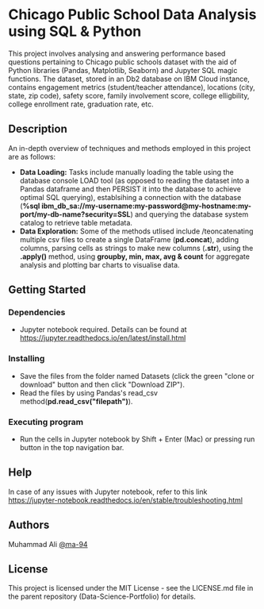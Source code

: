 # Chicago Public School Data Analysis using SQL & Python

This project involves analysing and answering performance based questions pertaining to Chicago public schools dataset with the aid of Python libraries (Pandas, Matplotlib, Seaborn) and Jupyter SQL magic functions. The dataset, stored in an Db2 database on IBM Cloud instance, contains engagement metrics (student/teacher attendance), locations (city, state, zip code), safety score, family involvement score, college elligbility, college enrollment rate, graduation rate, etc.

## Description

An in-depth overview of techniques and methods employed in this project are as follows:
- **Data Loading:** Tasks include manually loading the table using the database console LOAD tool (as opposed to reading the dataset into a Pandas dataframe and then PERSIST it into the database to achieve optimal SQL querying), establsihing a connection with the database (**%sql ibm_db_sa://my-username:my-password@my-hostname:my-port/my-db-name?security=SSL**) and querying the database system catalog to retrieve table metadata.
- **Data Exploration:** Some of the methods utlised include /teoncatenating multiple csv files to create a single DataFrame (**pd.concat**), adding columns, parsing cells as strings to make new columns (**.str**), using the **.apply()** method, using **groupby, min, max, avg & count** for aggregate analysis and plotting bar charts to visualise data.

## Getting Started

### Dependencies

* Jupyter notebook required. Details can be found at https://jupyter.readthedocs.io/en/latest/install.html 

### Installing

* Save the files from the folder named Datasets (click the green "clone or download" button and then click "Download ZIP").
* Read the files by using Pandas's read_csv method(**pd.read_csv("filepath")**).

### Executing program

* Run the cells in Jupyter notebook by Shift + Enter (Mac) or pressing run button in the top navigation bar.

## Help

In case of any issues with Jupyter notebook, refer to this link https://jupyter-notebook.readthedocs.io/en/stable/troubleshooting.html

## Authors

Muhammad Ali
[@ma-94](https://www.linkedin.com/in/muhammadali7/)

## License

This project is licensed under the MIT License - see the LICENSE.md file in the parent repository (Data-Science-Portfolio) for details.

